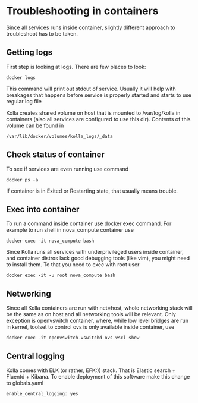 # Troubleshooting in containers

Since all services runs inside container, slightly different approach to troubleshoot has to be taken.

## Getting logs

First step is looking at logs. There are few places to look:

```
docker logs
```
This command will print out stdout of service. Usually it will help with breakages that happens before service is properly started and starts to use regular log file

Kolla creates shared volume on host that is mounted to /var/log/kolla in containers (also all services are configured to use this dir).
Contents of this volume can be found in
```
/var/lib/docker/volumes/kolla_logs/_data
```

## Check status of container
To see if services are even running use command
```
docker ps -a
```

If container is in Exited or Restarting state, that usually means trouble.

## Exec into container
To run a command inside container use docker exec command. For example to run shell in nova_compute container use
```
docker exec -it nova_compute bash
```

Since Kolla runs all services with underprivileged users inside container, and container distros lack good debugging tools (like vim), you might need to install them. 
To that you need to exec with root user
```
docker exec -it -u root nova_compute bash
```

## Networking
Since all Kolla containers are run with net=host, whole networking stack will be the same as on host and all networking tools will be relevant.
Only exception is openvswitch container, where, while low level bridges are run in kernel, toolset to control ovs is only available inside container, use 
```
docker exec -it openvswitch-vswitchd ovs-vscl show
```

## Central logging
Kolla comes with ELK (or rather, EFK:)) stack. That is Elastic search + Fluentd + Kibana. To enable deployment of this software make this change to globals.yaml
```
enable_central_logging: yes
```
